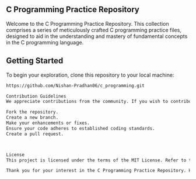 
## C Programming Practice Repository
Welcome to the C Programming Practice Repository. This collection comprises a series of meticulously crafted C programming practice files, designed to aid in the understanding and mastery of fundamental concepts in the C programming language.

## Getting Started

To begin your exploration, clone this repository to your local machine:

```bash
https://github.com/Nishan-Pradhan06/c_programming.git

Contribution Guidelines
We appreciate contributions from the community. If you wish to contribute to the enhancement of this repository, please follow these guidelines:

Fork the repository.
Create a new branch.
Make your enhancements or fixes.
Ensure your code adheres to established coding standards.
Create a pull request.



License
This project is licensed under the terms of the MIT License. Refer to the LICENSE file for more details.

Thank you for your interest in the C Programming Practice Repository. Happy coding!****
